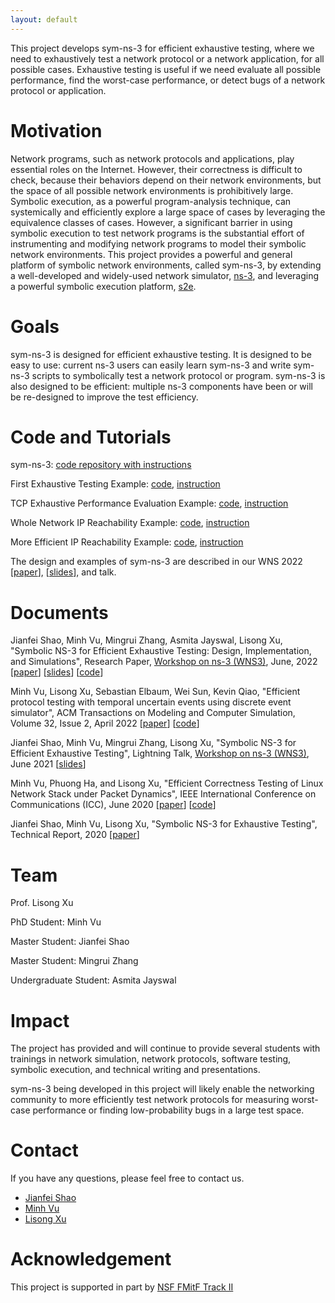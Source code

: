 ```yaml
---
layout: default
---
```




This project develops sym-ns-3 for efficient exhaustive testing, where we need to exhaustively test a network protocol or a network application, for all possible cases. Exhaustive testing is useful if we need evaluate all possible performance, find the worst-case performance, or detect bugs of a network protocol or application.


# Motivation

Network programs, such as network protocols and applications, play essential roles on the Internet. However, their correctness is difficult to check, because their behaviors depend on their network environments, but the space of all possible network environments is prohibitively large. Symbolic execution, as a powerful program-analysis technique, can systemically and efficiently explore a large space of cases by leveraging the equivalence classes of cases. However, a significant barrier in using symbolic execution to test network programs is the substantial effort of instrumenting and modifying network programs to model their symbolic network environments. This project provides a powerful and general platform of symbolic network environments, called sym-ns-3, by extending a well-developed and widely-used network simulator, [ns-3](https://www.nsnam.org/), and leveraging a powerful symbolic execution platform, [s2e](https://github.com/S2E/s2e). 


# Goals

sym-ns-3 is designed for efficient exhaustive testing. It is designed to be easy to use: current ns-3 users can easily learn sym-ns-3 and write sym-ns-3 scripts to symbolically test a network protocol or program. sym-ns-3 is also designed to be efficient: multiple ns-3 components have been or will be re-designed to improve the test efficiency.


# Code and Tutorials

sym-ns-3: [code repository with instructions](https://github.com/JeffShao96/Symbolic-NS3)

First Exhaustive Testing Example: [code](https://github.com/JeffShao96/Symbolic-NS3/blob/master/ns-3-dev/scratch/symDemo.cc), [instruction](https://github.com/JeffShao96/Symbolic-NS3/blob/master/README.md#41-first-exhaustive-testing-example)

TCP Exhaustive Performance  Evaluation Example: [code](https://github.com/JeffShao96/Symbolic-NS3/blob/master/ns-3-dev/scratch/tcp-demo.cc), [instruction](https://github.com/JeffShao96/Symbolic-NS3/blob/master/README.md#42-tcp-exhaustive-performance-evaluation)

Whole Network IP Reachability  Example: [code](https://github.com/JeffShao96/Symbolic-NS3/blob/master/ns-3-dev/scratch/reachabilitySymEx.cc), [instruction](https://github.com/JeffShao96/Symbolic-NS3/blob/master/README.md#43-whole-network-ip-reachability)

More Efficient IP Reachability Example: [code](https://github.com/JeffShao96/Symbolic-NS3/blob/master/ns-3-dev/scratch/IPEfficientSymEx.cc), [instruction](https://github.com/JeffShao96/Symbolic-NS3/blob/master/README.md#44-more-efficient-ip-reachability)

The design and examples of sym-ns-3 are described in our WNS 2022 [[paper](https://doi.org/10.1145/3532577.3532604)],  [[slides](document/Sym_NS_3_Slides_2022.pdf)], and talk. 

# Documents

Jianfei Shao, Minh Vu, Mingrui Zhang, Asmita Jayswal, Lisong Xu, "Symbolic NS-3 for Efficient Exhaustive Testing: Design, Implementation, and Simulations", Research Paper, [Workshop on ns-3 (WNS3)](https://www.nsnam.org/research/wns3/wns3-2022/program/), June, 2022 [[paper](https://doi.org/10.1145/3532577.3532604)] [[slides](document/Sym_NS_3_Slides_2022.pdf)] [[code](https://github.com/JeffShao96/Symbolic-NS3)]

Minh Vu, Lisong Xu, Sebastian Elbaum, Wei Sun, Kevin Qiao, "Efficient protocol testing with temporal uncertain events using discrete event simulator", ACM Transactions on Modeling and Computer Simulation, Volume 32, Issue 2, April 2022  [[paper](https://doi.org/10.1145/3490028)] [[code](https://github.com/minhvu2/ns3-symbolic)]

Jianfei Shao, Minh Vu, Mingrui Zhang, Lisong Xu, "Symbolic NS-3 for Efficient Exhaustive Testing", Lightning Talk, [Workshop on ns-3 (WNS3)](https://www.nsnam.org/research/wns3/wns3-2021/program/), June 2021 [[slides](document/Sym_NS_3_Slides_2021.pdf)]

Minh Vu, Phuong Ha, and Lisong Xu, "Efficient Correctness Testing of Linux Network Stack under Packet Dynamics", IEEE International Conference on Communications (ICC), June 2020 [[paper](https://ieeexplore.ieee.org/abstract/document/9149060)] [[code](https://github.com/minhvu2/packet-dynamics-platform)]

Jianfei Shao, Minh Vu, Lisong Xu, "Symbolic NS-3 for Exhaustive Testing", Technical Report, 2020 [[paper](document/Sym_NS_3_V1.pdf)]

# Team

Prof. Lisong Xu

PhD Student: Minh Vu

Master Student: Jianfei Shao

Master Student: Mingrui Zhang

Undergraduate Student: Asmita Jayswal


# Impact

The project has provided and will continue  to provide several students with trainings in network simulation, network protocols, software testing, symbolic execution, and technical writing and presentations. 

sym-ns-3 being developed in this project will likely enable the networking community to more efficiently test network protocols for measuring worst-case performance or finding low-probability bugs in a large test space. 

# Contact

If you have any questions, please feel free to contact us. 
* [Jianfei Shao](mailto:jianfei.shao@huskers.unl.edu?subject=SymbolicNS3)
* [Minh Vu](mailto:minh.vu@huskers.unl.edu?subject=SymbolicNS3)
* [Lisong Xu](mailto:xu@unl.edu?subject=SymbolicNS3)


# Acknowledgement

This project is supported in part by [NSF FMitF Track II](https://www.nsf.gov/awardsearch/showAward?AWD_ID=1918204&HistoricalAwards=false)
